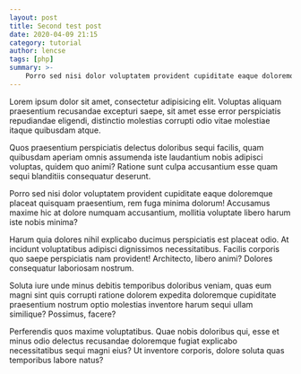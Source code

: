 ```yaml
---
layout: post
title: Second test post
date: 2020-04-09 21:15
category: tutorial
author: lencse
tags: [php]
summary: >-
    Porro sed nisi dolor voluptatem provident cupiditate eaque doloremque placeat quisquam praesentium, rem fuga minima dolorum! Accusamus maxime hic at dolore numquam accusantium, mollitia voluptate libero harum iste nobis minima?
---
```


Lorem ipsum dolor sit amet, consectetur adipisicing elit. Voluptas aliquam praesentium recusandae excepturi saepe, sit amet esse error perspiciatis repudiandae eligendi, distinctio molestias corrupti odio vitae molestiae itaque quibusdam atque.

Quos praesentium perspiciatis delectus doloribus sequi facilis, quam quibusdam aperiam omnis assumenda iste laudantium nobis adipisci voluptas, quidem quo animi? Ratione sunt culpa accusantium esse quam sequi blanditiis consequatur deserunt.

Porro sed nisi dolor voluptatem provident cupiditate eaque doloremque placeat quisquam praesentium, rem fuga minima dolorum! Accusamus maxime hic at dolore numquam accusantium, mollitia voluptate libero harum iste nobis minima?

Harum quia dolores nihil explicabo ducimus perspiciatis est placeat odio. At incidunt voluptatibus adipisci dignissimos necessitatibus. Facilis corporis quo saepe perspiciatis nam provident! Architecto, libero animi? Dolores consequatur laboriosam nostrum.

Soluta iure unde minus debitis temporibus doloribus veniam, quas eum magni sint quis corrupti ratione dolorem expedita doloremque cupiditate praesentium nostrum optio molestias inventore harum sequi ullam similique? Possimus, facere?

Perferendis quos maxime voluptatibus. Quae nobis doloribus qui, esse et minus odio delectus recusandae doloremque fugiat explicabo necessitatibus sequi magni eius? Ut inventore corporis, dolore soluta quas temporibus labore natus?
